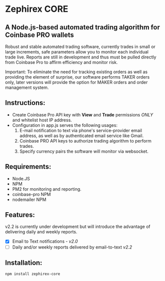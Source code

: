 # Zephirex CORE

## A Node.js-based automated trading algorithm for Coinbase PRO wallets
Robust and stable automated trading software, currently trades in small or large increments, safe parameters allow you to monitor each individual trade live. Reports are still in development and thus must be pulled directly from Coinbase Pro to affirm efficiency and monitor risk.

Important: To eliminate the need for tracking existing orders as well as providing the element of surprise, our software performs TAKER orders only, later versions will provide the option for MAKER orders and order management system.

## Instructions:
- Create Coinbase Pro API key with **View** and **Trade** permissions *ONLY* and whitelist host IP address.
- Configuration in app.js serves the following usages:
    1. E-mail notification to text via phone's service-provider email address, as well as by authenticated email service like Gmail.
    2. Coinbase PRO API keys to authorize trading algorithm to perform trades.
    3. Specify currency pairs the software will monitor via websocket.
   
   
## Requirements:
- Node.JS
- NPM
- PM2 for monitoring and reporting.
- coinbase-pro NPM
- nodemailer NPM

## Features:
v2.2 is currently under development but will introduce the advantage of delivering daily and weekly reports.
- [x] Email to Text notifications - *v2.0*
- [ ] Daily and/or weekly reports delivered by email-to-text *v2.2*

## Installation:
```
npm install zephirex-core
```
